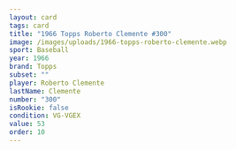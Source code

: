 ```yaml
---
layout: card
tags: card
title: "1966 Topps Roberto Clemente #300"
image: /images/uploads/1966-topps-roberto-clemente.webp
sport: Baseball
year: 1966
brand: Topps
subset: ""
player: Roberto Clemente
lastName: Clemente
number: "300"
isRookie: false
condition: VG-VGEX
value: 53
order: 10
---
```

